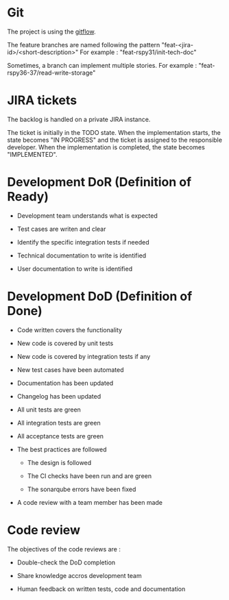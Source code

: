 Git
===

The project is using the
[gitflow](https://git-flow.readthedocs.io/en/latest/presentation.html).

The feature branches are named following the pattern
"feat-&lt;jira-id&gt;/&lt;short-description&gt;" For example :
"feat-rspy31/init-tech-doc"

Sometimes, a branch can implement multiple stories. For example :
"feat-rspy36-37/read-write-storage"

JIRA tickets
============

The backlog is handled on a private JIRA instance.

The ticket is initially in the TODO state. When the implementation
starts, the state becomes "IN PROGRESS" and the ticket is assigned to
the responsible developer. When the implementation is completed, the
state becomes "IMPLEMENTED".

Development DoR (Definition of Ready)
=====================================

-   Development team understands what is expected

-   Test cases are writen and clear

-   Identify the specific integration tests if needed

-   Technical documentation to write is identified

-   User documentation to write is identified

Development DoD (Definition of Done)
====================================

-   Code written covers the functionality

-   New code is covered by unit tests

-   New code is covered by integration tests if any

-   New test cases have been automated

-   Documentation has been updated

-   Changelog has been updated

-   All unit tests are green

-   All integration tests are green

-   All acceptance tests are green

-   The best practices are followed

    -   The design is followed

    -   The CI checks have been run and are green

    -   The sonarqube errors have been fixed

-   A code review with a team member has been made

Code review
===========

The objectives of the code reviews are :

-   Double-check the DoD completion

-   Share knowledge accros development team

-   Human feedback on written tests, code and documentation
